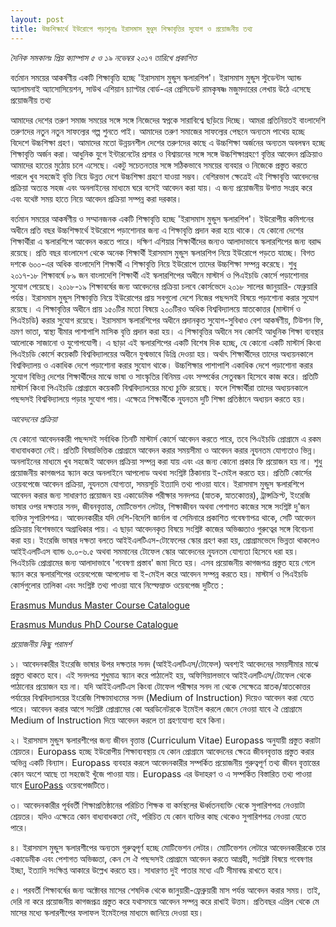 ```yaml
---
layout: post
title: উচ্চশিক্ষার্থে ইউরোপে পড়াশুনাঃ ইরাসমাস মুণ্ডুস শিক্ষাবৃত্তির সুযোগ ও প্রয়োজনীয় তথ্য
---
```

*দৈনিক সমকালঃ প্রিয় ক্যাম্পাস ৫ ও ১৯ নভেম্বর ২০১৭ তারিখে প্রকাশিত*

বর্তমান সময়ের আকর্ষণীয় একটি শিক্ষাবৃত্তি হচ্ছে 'ইরাসমাস মুন্ডুস স্কলারশিপ'। ইরাসমাস মুন্ডুস স্টুডেন্টস অ্যান্ড অ্যালামনাই অ্যাসোসিয়েশন, সাউথ এশিয়ান চ্যাপ্টার বোর্ড-এর প্রেসিডেন্ট রামকৃষষ্ণ মজুমদারের লেখায় উঠে এসেছে প্রয়োজনীয় তথ্য

আমাদের দেশের তরুণ সমাজ সময়ের সঙ্গে সঙ্গে নিজেদের স্বপ্নকে সারাবিশ্বে ছড়িয়ে দিচ্ছে। আমরা প্রতিনিয়তই বাংলাদেশি তরুণদের নতুন নতুন সাফল্যের গল্প শুনতে পাই। আমাদের তরুণ সমাজের সাফল্যের পেছনে অন্যতম পাথেয় হচ্ছে বিদেশে উচ্চশিক্ষা গ্রহণ। আমাদের মতো উন্নয়নশীল দেশের তরুণদের কাছে এ উচ্চশিক্ষা অর্জনের অন্যতম অবলম্বন হচ্ছে শিক্ষাবৃত্তি অর্জন করা। আধুনিক যুগে ইন্টারনেটের প্রসার ও বিশ্বায়নের সঙ্গে সঙ্গে উচ্চশিক্ষাগ্রহণে বৃত্তির আবেদন প্রক্রিয়াও আমাদের হাতের মুঠোয় চলে এসেছে। একটু সচেতনতার সঙ্গে সঠিকভাবে সময়ের ব্যবহার ও নিজেকে প্রস্তুত করতে পারলে খুব সহজেই বৃত্তি নিয়ে উন্নত দেশে উচ্চশিক্ষা গ্রহণে যাওয়া সম্ভব। বেশিরভাগ ক্ষেত্রেই এই শিক্ষাবৃত্তি আবেদনের প্রক্রিয়া অত্যন্ত সহজ এবং অনলাইনের মাধ্যমে ঘরে বসেই আবেদন করা যায়। এ জন্য প্রয়োজনীয় উপাত্ত সংগ্রহ করে এবং যথেষ্ট সময় হাতে নিয়ে আবেদন প্রক্রিয়া সম্পন্ন করা দরকার।

বর্তমান সময়ের আকর্ষণীয় ও সম্মানজনক একটি শিক্ষাবৃত্তি হচ্ছে 'ইরাসমাস মুন্ডুস স্কলারশিপ'। ইউরোপীয় কমিশনের অধীনে প্রতি বছর উচ্চশিক্ষার্থে ইউরোপে পড়াশোনার জন্য এ শিক্ষাবৃত্তি প্রদান করা হয়ে থাকে। 
যে কোনো দেশের শিক্ষার্থীরা এ স্কলারশিপে আবেদন করতে পারে। দক্ষিণ এশিয়ার শিক্ষার্থীদের জন্যও আলাদাভাবে স্কলারশিপের জন্য বরাদ্দ রয়েছে। প্রতি বছর বাংলাদেশ থেকে অনেক শিক্ষার্থী ইরাসমাস মুন্ডুস স্কলারশিপ নিয়ে ইউরোপে পড়তে যাচ্ছে। বিগত দশকে ৬০০-এর অধিক বাংলাদেশি শিক্ষার্থী এ শিক্ষাবৃত্তি নিয়ে ইউরোপে তাদের উচ্চশিক্ষা সম্পন্ন করেছে। শুধু ২০১৭-১৮ শিক্ষাবর্ষে ৮৯ জন বাংলাদেশি শিক্ষার্থী এই স্কলারশিপের অধীনে মাস্টার্স ও পিএইচডি কোর্সে পড়াশোনার সুযোগ পেয়েছে। ২০১৮-১৯ শিক্ষাবর্ষের জন্য আবেদনের প্রক্রিয়া চলবে কোর্সভেদে ২০১৮ সালের জানুয়ারি- ফেব্রুয়ারি পর্যন্ত। ইরাসমাস মুন্ডুস শিক্ষাবৃত্তি নিয়ে ইউরোপের প্রায় সবগুলো দেশে নিজের পছন্দসই বিষয়ে পড়াশোনা করার সুযোগ রয়েছে। এ শিক্ষাবৃত্তির অধীনে প্রায় ১৫০টির মতো বিষয়ে ২০০টিরও অধিক বিশ্ববিদ্যালয়ে স্নাতকোত্তর (মাস্টার্স ও পিএইচডি) করার সুযোগ রয়েছে। ইরাসমাস স্কলারশিপের অধীনে প্রদানকৃত সুযোগ-সুবিধাও বেশ আকর্ষণীয়, টিউশন ফি, ভ্রমণ ভাতা, স্বাস্থ্য বীমার পাশাপাশি মাসিক বৃত্তি প্রদান করা হয়। এ শিক্ষাবৃত্তির অধীনে সব কোর্সই আধুনিক শিক্ষা ব্যবস্থার আলোকে সাজানো ও যুগোপযোগী। এ ছাড়া এই স্কলারশিপের একটি বিশেষ দিক হচ্ছে, যে কোনো একটি মাস্টার্স কিংবা পিএইচডি কোর্সে কয়েকটি বিশ্ববিদ্যালয়ের অধীনে যুগ্মভাবে ডিগ্রি দেওয়া হয়। অর্থাৎ শিক্ষার্থীদের তাদের অধ্যয়নকালে বিশ্ববিদ্যালয় ও একাধিক দেশে পড়াশোনা করার সুযোগ থাকে। উচ্চশিক্ষার পাশাপাশি একাধিক দেশে পড়াশোনা করার সুযোগ বিভিন্ন দেশের শিক্ষার্থীদের মাঝে ভাষা ও সাংস্কৃতির বিনিময় এবং সম্পর্কের সেতুবন্ধন হিসেবে কাজ করে। প্রতিটি মাস্টার্স কিংবা পিএইচডি প্রোগ্রামে কয়েকটি বিশ্ববিদ্যালয়ের মধ্যে চুক্তি রয়েছে। ফলে শিক্ষার্থীরা তাদের অধ্যয়নকালে পছন্দসই বিশ্ববিদ্যালয়ে পড়ার সুযোগ পায়। এক্ষেত্রে শিক্ষার্থীকে নূ্যনতম দুটি শিক্ষা প্রতিষ্ঠানে অধ্যয়ন করতে হয়। 

*আবেদনের প্রক্রিয়া*

যে কোনো আবেদনকারী পছন্দসই সর্বাধিক তিনটি মাস্টার্স কোর্সে আবেদন করতে পারে, তবে পিএইচডি প্রোগ্রামে এ রকম বাধ্যবাধকতা নেই। প্রতিটি বিষয়ভিত্তিক প্রোগ্রামে আবেদন করার সময়সীমা ও আবেদন করার নূ্যনতম যোগ্যতাও ভিন্ন। অনলাইনের মাধ্যমে খুব সহজেই আবেদন প্রক্রিয়া সম্পন্ন করা যায় এবং এর জন্য কোনো প্রকার ফি প্রয়োজন হয় না। শুধু প্রয়োজনীয় কাগজপত্র স্ক্যান করে অনলাইনে আপলোড অথবা সংশ্নিষ্ট ঠিকানায় ই-মেইল করতে হয়। প্রতিটি কোর্সের ওয়েবপেজে আবেদন প্রক্রিয়া, নূ্যনতম যোগ্যতা, সময়সূচি ইত্যাদি তথ্য পাওয়া যাবে। 
ইরাসমাস মুন্ডুস স্কলারশিপে আবেদন করার জন্য সাধারণত প্রয়োজন হয় একাডেমিক পরীক্ষার সনদপত্র (স্নাতক, স্নাতকোত্তর), ট্রান্সক্রিপ্ট, ইংরেজি ভাষার ওপর দক্ষতার সনদ, জীবনবৃত্তান্ত, মোটিভেশন লেটার, শিক্ষাজীবন অথবা পেশাগত কাজের সঙ্গে সংশ্নিষ্ট দু'জন ব্যক্তির সুপারিশপত্র। আবেদনকারীর যদি দেশি-বিদেশি জার্নাল বা সেমিনারে প্রকাশিত গবেষণাপত্র থাকে, সেটি আবেদন প্রক্রিয়ায় বিশেষভাবে অগ্রাধিকার পায়। এ ছাড়া আবেদনকৃত বিষয়ে সংশ্নিষ্ট কাজের অভিজ্ঞতাও গুরুত্বের সঙ্গে বিবেচনা করা হয়। ইংরেজি ভাষার দক্ষতা বলতে আইইএলটিএস-টোফেলের স্কোর গ্রহণ করা হয়, প্রোগ্রামভেদে ভিন্নতা থাকলেও আইইএলটিএস ব্যান্ড ৬.০-৬.৫ অথবা সমমানের টোফেল স্কোর আবেদনের নূ্যনতম যোগ্যতা হিসেবে ধরা হয়। পিএইচডি প্রোগ্রামের জন্য আলাদাভাবে 'গবেষণা প্রস্তাব' জমা দিতে হয়। এসব প্রয়োজনীয় কাগজপত্র প্রস্তুত হয়ে গেলে স্ক্যান করে স্কলারশিপের ওয়েবপেজে আপলোড বা ই-মেইল করে আবেদন সম্পন্ন করতে হয়। মাস্টার্স ও পিএইচডি কোর্সগুলোর তালিকা এবং সংশ্নিষ্ট তথ্য পাওয়া যাবে নিল্ফেম্নাক্ত ওয়েবপেজ দুটিতে :

[Erasmus Mundus Master Course Catalogue](https://eacea.ec.europa.eu/erasmus-plus/library/emjmd-catalogue_en)

[Erasmus Mundus PhD Course Catalogue](http://eacea.ec.europa.eu/erasmus_mundus/results_compendia/selected_projects_action_1_joint_doctorates_en.php)

*প্রয়োজনীয় কিছু পরামর্শ*

১। আবেদনকারীর ইংরেজি ভাষার উপর দক্ষতার সনদ (আইইএলটিএস/টোফেল) অবশ্যই আবেদনের সময়সীমার মাঝে প্রস্তুত থাকতে হবে। এই সনদপত্র শুধুমাত্র স্ক্যান করে পাঠালেই হয়, অফিসিয়ালভাবে আইইএলটিএস/টোফেল থেকে পাঠানোর প্রয়োজন হয় না। যদি আইইএলটিএস কিংবা টোফেল পরীক্ষার সনদ না থেকে সেক্ষেত্রে স্নাতক/স্নাতকোত্তর পর্যায়ের বিশ্ববিদ্যালয়ের ইংরেজি শিক্ষামাধ্যমের সনদ (Medium of Instruction) দিয়েও আবেদন করা যেতে পারে। আবেদন করার আগে সংশ্লিষ্ট প্রোগ্রামের কো অরডিনেটরকে ইমেইল করলে জেনে নেওয়া যাবে ঐ প্রোগ্রামে Medium of Instruction দিয়ে আবেদন করলে তা গ্রহণযোগ্য হবে কিনা। 

২। ইরাসমাস মুন্ডুস স্কলারশীপের জন্য জীবন বৃত্তান্ত (Curriculum Vitae) Europass অনুযায়ী প্রস্তুত করাটা শ্রেয়তর। Europass হচ্ছে ইউরোপীয় শিক্ষাব্যবস্থায় যে কোন প্রোগ্রামে আবেদনের ক্ষেত্রে জীবনবৃত্তান্ত প্রস্তুত করার অভিন্ন একটি বিন্যাস। Europass ব্যবহার করলে আবেদনকারীর সম্পর্কিত প্রয়োজনীয় গুরুত্বপূর্ণ তথ্য জীবন বৃত্তান্তের কোন অংশে আছে তা সহজেই খুঁজে পাওয়া যায়। Europass এর উদাহরণ ও এ সম্পর্কিত বিস্তারিত তথ্য পাওয়া যাবে [EuroPass](http://europass.cedefop.europa.eu/en/home) ওয়েবপেজটিতে।

৩। আবেদনকারীর পূর্ববর্তী শিক্ষাপ্রতিষ্ঠানের পরিচিত শিক্ষক বা কর্মস্থলের ঊর্ধ্বতনব্যক্তি থেকে সুপারিশপত্র নেওয়াটা শ্রেয়তর। যদিও এক্ষেত্রে কোন বাধ্যবাধকতা নেই, পরিচিত যে কোন ব্যক্তির কাছ থেকেও সুপারিশপত্র নেওয়া যেতে পারে।

৪। ইরাসমাস মুন্ডুস স্কলারশীপের অন্যতম গুরুত্বপূর্ণ হচ্ছে মোটিভেশন লেটার। মোটিভেশন লেটারে আবেদনকারীরকে তার একাডেমীক এবং পেশাগত অভিজ্ঞতা, কেন সে ঐ পছন্দসই প্রোগ্রামে আবেদন করতে আগ্রহী, সংশ্লিষ্ট বিষয়ে গবেষণার ইচ্ছা, ইত্যাদি সংক্ষিপ্ত আকারে উল্লেখ করতে হয়। সাধারণত দুই পাতার মধ্যে এটি সীমাবদ্ধ রাখতে হবে।

৫। পরবর্তী শিক্ষাবর্ষের জন্য অক্টোবর মাসের শেষদিক থেকে জানুয়ারী-ফ্রেব্রুয়ারী মাস পর্যন্ত আবেদন করার সময়। তাই, দেরি না করে প্রয়োজনীয় কাগজপ্রত্র প্রস্তুত করে যথাসময়ে আবেদন সম্পন্ন করে রাখাই উত্তম। প্রতিবছর এপ্রিল থেকে মে মাসের  মধ্যে স্কলারশীপের ফলাফল ইমেইলের মাধ্যমে জানিয়ে দেওয়া হয়।
